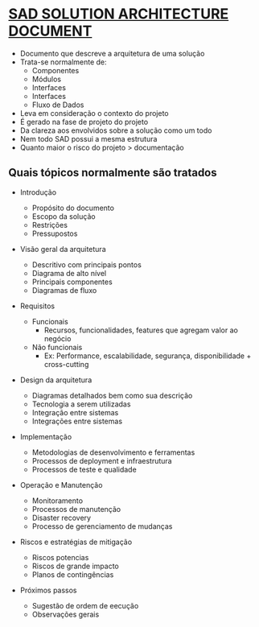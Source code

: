 # [SAD SOLUTION ARCHITECTURE DOCUMENT](https://www.sap.com/cxworks/article/2589632501/solution_architecture_definition_sad_template_download)

- Documento que descreve a arquitetura de uma solução
- Trata-se normalmente de:
   - Componentes
   - Módulos
   - Interfaces
   - Interfaces
   - Fluxo de Dados
- Leva em consideração o contexto do projeto
- É gerado na fase de projeto do projeto
- Da clareza aos envolvidos sobre a solução como um todo
- Nem todo SAD possui a mesma estrutura
- Quanto maior o risco do projeto > documentação

## Quais tópicos normalmente são tratados
- Introdução 
   - Propósito do documento
   - Escopo da solução 
   - Restrições
   - Pressupostos
- Visão geral da arquitetura
   - Descritivo com principais pontos
   - Diagrama de alto nível
   - Principais componentes
   - Diagramas de fluxo
- Requisitos
   - Funcionais
      - Recursos, funcionalidades, features que agregam valor ao negócio
   - Não funcionais
       - Ex: Performance, escalabilidade, segurança, disponibilidade + cross-cutting

- Design da arquitetura
   - Diagramas detalhados bem como sua descrição
   - Tecnologia a serem utilizadas
   - Integração entre sistemas
   - Integrações entre sistemas

- Implementação
   - Metodologias de desenvolvimento e ferramentas
   - Processos de deployment e infraestrutura
   - Processos de teste e qualidade

- Operação e Manutenção
   - Monitoramento
   - Processos de manutenção
   - Disaster recovery
   - Processo de gerenciamento de mudanças

- Riscos e estratégias de mitigação
   - Riscos potencias
   - Riscos de grande impacto
   - Planos de contingências
   
- Próximos passos
   - Sugestão de ordem de eecução
   - Observações gerais
